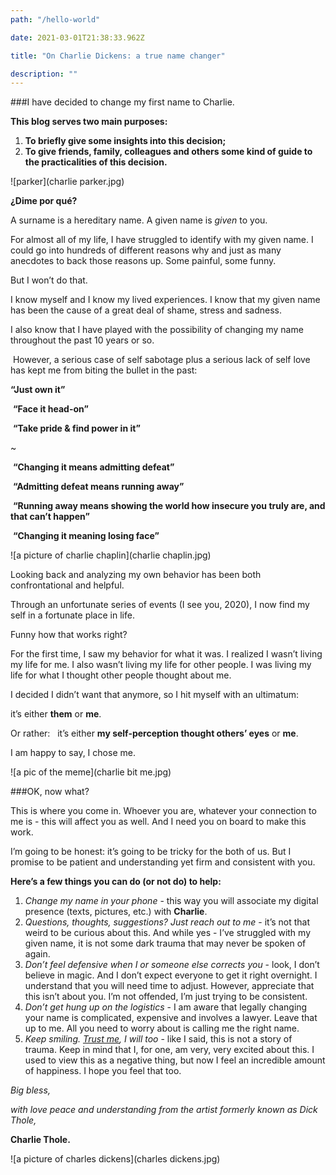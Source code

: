 ```yaml
---
path: "/hello-world"

date: 2021-03-01T21:38:33.962Z

title: "On Charlie Dickens: a true name changer"

description: ""
---
```



###I have decided to change my first name to Charlie.

**This blog serves two main purposes:**

1. **To briefly give some insights into this decision;**
2. **To give friends, family, colleagues and others some kind of guide to the practicalities of this decision.**

![parker](charlie parker.jpg)

**¿Dime por qué?**

A surname is a hereditary name. A given name is *given* to you.

For almost all of my life, I have struggled to identify with my given name. 
I could go into hundreds of different reasons why and just as many anecdotes to back those reasons up. 
Some painful, some funny. 

But I won’t do that. 

I know myself and I know my lived experiences.
I know that my given name has been the cause of a great deal of shame, stress and sadness. 

I also know that I have played with the possibility of changing my name throughout the past 10 years or so. 

 However, a serious case of self sabotage plus a serious lack of self love has kept me from biting the bullet in the past:

**“Just own it”**

 **“Face it head-on”** 

 **“Take pride & find power in it”**

~

 **“Changing it means admitting defeat”**

 **“Admitting defeat means running away”**

 **“Running away means showing the world how insecure you truly are, and that can’t happen”**

 **“Changing it meaning losing face”**

![a picture of charlie chaplin](charlie chaplin.jpg)

Looking back and analyzing my own behavior has been both confrontational and helpful. 

Through an unfortunate series of events (I see you, 2020), I now find my self in a fortunate place in life.

 Funny how that works right?

For the first time, I saw my behavior for what it was. 
I realized I wasn’t living my life for me. 
I also wasn’t living my life for other people. 
I was living my life for what I thought other people thought about me.


I decided I didn’t want that anymore, so I hit myself with an ultimatum: 

it’s either **them** or **me**. 

Or rather:   it’s either **my self-perception thought others’ eyes** or **me**.

I am happy to say, I chose me.

![a pic of the meme](charlie bit me.jpg)

###OK, now what?

This is where you come in. 
Whoever you are, whatever your connection to me is - this will affect you as well. 
And I need you on board to make this work. 

I’m going to be honest: it’s going to be tricky for the both of us. But I promise to be patient and understanding yet firm and consistent with you.

**Here’s a few things you can do (or not do) to help:**

1. *Change my name in your phone* - this way you will associate my digital presence (texts, pictures, etc.) with **Charlie**.
2. *Questions, thoughts, suggestions? Just reach out to me* - it’s not that weird to be curious about this. And while yes - I’ve struggled with my given name, it is not some dark trauma that may never be spoken of again.
3. *Don’t feel defensive when I or someone else corrects you* - look, I don’t believe in magic. And I don’t expect everyone to get it right overnight. I understand that you will need time to adjust. However, appreciate that this isn’t about you. I’m not offended, I’m just trying to be consistent. 
4. *Don’t get hung up on the logistics* - I am aware that legally changing your name is complicated, expensive and involves a lawyer. Leave that up to me. All you need to worry about is calling me the right name.
5. *Keep smiling. [Trust me](www.trustcharliedickens.com), I will too* - like I said, this is not a story of trauma. Keep in mind that I, for one, am very, very excited about this. I used to view this as a negative thing, but now I feel an incredible amount of happiness. I hope you feel that too. 

*Big bless,*
 
*with love peace and understanding from the artist formerly known as Dick Thole,* 

**Charlie Thole.**

![a picture of charles dickens](charles dickens.jpg)






